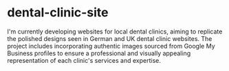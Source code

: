 # dental-clinic-site
I'm currently developing websites for local dental clinics, aiming to replicate the polished designs seen in German and UK dental clinic websites. The project includes incorporating authentic images sourced from Google My Business profiles to ensure a professional and visually appealing representation of each clinic's services and expertise.

